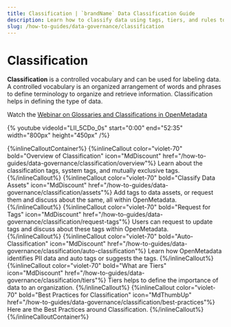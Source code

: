 ```yaml
---
title: Classification | `brandName` Data Classification Guide
description: Learn how to classify data using tags, tiers, and rules to improve governance, discovery, and sensitivity tracking.
slug: /how-to-guides/data-governance/classification
---
```


# Classification

**Classification** is a controlled vocabulary and can be used for labeling data. A controlled vocabulary is an organized arrangement of words and phrases to define terminology to organize and retrieve information. Classification helps in defining the type of data.

Watch the [Webinar on Glossaries and Classifications in OpenMetadata](https://www.youtube.com/watch?v=LII_5CDo_0s)

{%  youtube videoId="LII_5CDo_0s" start="0:00" end="52:35" width="800px" height="450px" /%}

{%inlineCalloutContainer%}
 {%inlineCallout
  color="violet-70"
  bold="Overview of Classification"
  icon="MdDiscount"
  href="/how-to-guides/data-governance/classification/overview"%}
  Learn about the classification tags, system tags, and mutually exclusive tags.
 {%/inlineCallout%}
 {%inlineCallout
  color="violet-70"
  bold="Classify Data Assets"
  icon="MdDiscount"
  href="/how-to-guides/data-governance/classification/assets"%}
  Add tags to data assets, or request them and discuss about the same, all within OpenMetadata.
 {%/inlineCallout%}
 {%inlineCallout
  color="violet-70"
  bold="Request for Tags"
  icon="MdDiscount"
  href="/how-to-guides/data-governance/classification/request-tags"%}
  Users can request to update tags and discuss about these tags within OpenMetadata.
 {%/inlineCallout%}
 {%inlineCallout
  color="violet-70"
  bold="Auto-Classification"
  icon="MdDiscount"
  href="/how-to-guides/data-governance/classification/auto-classification"%}
  Learn how OpenMetadata identifies PII data and auto tags or suggests the tags.
 {%/inlineCallout%}
 {%inlineCallout
  color="violet-70"
  bold="What are Tiers"
  icon="MdDiscount"
  href="/how-to-guides/data-governance/classification/tiers"%}
  Tiers helps to define the importance of data to an organization.
 {%/inlineCallout%}
 {%inlineCallout
  color="violet-70"
  bold="Best Practices for Classification"
  icon="MdThumbUp"
  href="/how-to-guides/data-governance/classification/best-practices"%}
  Here are the Best Practices around Classification.
 {%/inlineCallout%}
{%/inlineCalloutContainer%}
